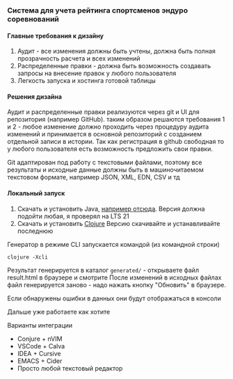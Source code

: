 ### Система для учета рейтинга спортсменов эндуро соревнований

#### Главные требования к дизайну

1. Аудит - все изменения должны быть учтены, должна быть полная прозрачность расчета
   и всех изменений
2. Распределенные правки - должна быть возможность создавать запросы на внесение правок 
   у любого пользователя
3. Легкость запуска и хостинга готовой таблицы

#### Решения дизайна

Аудит и распределенные правки реализуются через git и UI для репозитория (например GitHub). 
таким образом решаются требования 1 и 2 - любое изменение должно проходить через процедуру
аудита изменений и принимается в основной репозиторий с созданием отдельной записи в истории.
Так как регистрация в github свободная то у любого пользователя есть возможность предложить свои правки.

Git адаптирован под работу с текстовыми файлами, поэтому все результаты и исходные данные должны
быть в машиночитаемом текстовом формате, например JSON, XML, EDN, CSV и тд

#### Локальный запуск

1. Скачать и установить Java, [например отсюда](https://adoptium.net/temurin/releases/). 
   Версия должна подойти любая, я проверял на LTS 21
2. Скачать и установить [Clojure](https://www.clojure.org/guides/install_clojure)
   Версию скачивайте и устанавливайте последнюю

Генератор в режиме CLI запускается командой (из командной строки)

`clojure -Xcli`

Результат генерируется в каталог `generated/` - открываете файл result.html в браузере и смотрите
После изменений в исходных файлах файл генерируется заново - надо нажать кнопку "Обновить" в браузере.

Если обнаружены ошибки в данных они будут отображаться в консоли

Дальше уже работаете как хотите

Варианты интеграции

* Conjure + nVIM
* VSCode + Calva
* IDEA + Cursive
* EMACS + Cider
* Просто любой текстовый редактор
